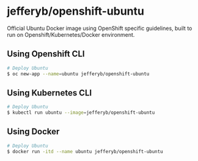 # jefferyb/openshift-ubuntu

Official Ubuntu Docker image using OpenShift specific guidelines, built to run on Openshift/Kubernetes/Docker environment.

## Using Openshift CLI

```bash
# Deploy Ubuntu
$ oc new-app --name=ubuntu jefferyb/openshift-ubuntu
```

## Using Kubernetes CLI

```bash
# Deploy Ubuntu
$ kubectl run ubuntu --image=jefferyb/openshift-ubuntu
```

## Using Docker

```bash
# Deploy Ubuntu
$ docker run -itd --name ubuntu jefferyb/openshift-ubuntu
```
